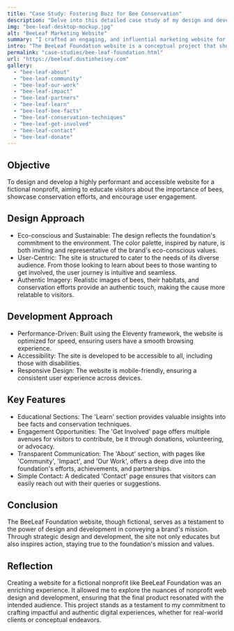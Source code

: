 ```yaml
---
title: "Case Study: Fostering Buzz for Bee Conservation"
description: "Delve into this detailed case study of my design and development journey for the BeeLeaf Foundation website, a conceptual platform for a fictional bee conservation nonprofit. Witness how strategic design, coupled with performance-driven development, crafts a narrative that educates and inspires. This project underscores the transformative potential of web design in echoing a brand's eco-conscious mission."
img: "bee-leaf-desktop-mockup.jpg"
alt: "BeeLeaf Marketing Website"
summary: "I crafted an engaging, and influential marketing website for an imagined bee conservation nonprofit, the BeeLeaf Foundation, to showcase my web design and marketing skills and convey the urgency and importance of bee conservation."
intro: "The BeeLeaf Foundation website is a conceptual project that showcases the potential of design and development when aligned with a brand's mission and values. As a freelance web designer and developer, I took on the challenge of creating a site for a fictional nonprofit. The result is a platform that not only looks visually appealing but also serves a purpose - to foster an understanding and appreciation of bees and their vital role in our ecosystem."
permalink: "case-studies/bee-leaf-foundation.html"
url: "https://beeleaf.dustinheisey.com"
gallery:
  - "bee-leaf-about"
  - "bee-leaf-community"
  - "bee-leaf-our-work"
  - "bee-leaf-impact"
  - "bee-leaf-partners"
  - "bee-leaf-learn"
  - "bee-leaf-bee-facts"
  - "bee-leaf-conservation-techniques"
  - "bee-leaf-get-involved"
  - "bee-leaf-contact"
  - "bee-leaf-donate"
---
```


## Objective

To design and develop a highly performant and accessible website for a fictional nonprofit, aiming to educate visitors about the importance of bees, showcase conservation efforts, and encourage user engagement.

## Design Approach

- Eco-conscious and Sustainable: The design reflects the foundation's commitment to the environment. The color palette, inspired by nature, is both inviting and representative of the brand's eco-conscious values.
- User-Centric: The site is structured to cater to the needs of its diverse audience. From those looking to learn about bees to those wanting to get involved, the user journey is intuitive and seamless.
- Authentic Imagery: Realistic images of bees, their habitats, and conservation efforts provide an authentic touch, making the cause more relatable to visitors.

## Development Approach

- Performance-Driven: Built using the Eleventy framework, the website is optimized for speed, ensuring users have a smooth browsing experience.
- Accessibility: The site is developed to be accessible to all, including those with disabilities.
- Responsive Design: The website is mobile-friendly, ensuring a consistent user experience across devices.

## Key Features

- Educational Sections: The 'Learn' section provides valuable insights into bee facts and conservation techniques.
- Engagement Opportunities: The 'Get Involved' page offers multiple avenues for visitors to contribute, be it through donations, volunteering, or advocacy.
- Transparent Communication: The 'About' section, with pages like 'Community', 'Impact', and 'Our Work', offers a deep dive into the foundation's efforts, achievements, and partnerships.
- Simple Contact: A dedicated 'Contact' page ensures that visitors can easily reach out with their queries or suggestions.

## Conclusion

The BeeLeaf Foundation website, though fictional, serves as a testament to the power of design and development in conveying a brand's mission. Through strategic design and development, the site not only educates but also inspires action, staying true to the foundation's mission and values.

## Reflection

Creating a website for a fictional nonprofit like BeeLeaf Foundation was an enriching experience. It allowed me to explore the nuances of nonprofit web design and development, ensuring that the final product resonated with the intended audience. This project stands as a testament to my commitment to crafting impactful and authentic digital experiences, whether for real-world clients or conceptual endeavors.
